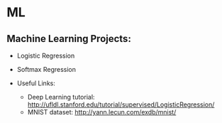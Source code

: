 # ML
## Machine Learning Projects:

* Logistic Regression
* Softmax Regression

* Useful Links: 
  + Deep Learning tutorial:
  http://ufldl.stanford.edu/tutorial/supervised/LogisticRegression/ 
  + MNIST dataset:
    http://yann.lecun.com/exdb/mnist/ 

